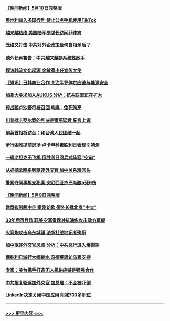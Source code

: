 #### [【晚间新闻】5月10日完整版](../pages/prog202/a103709204.md?t=05111543) 
#### [奥地利加入多国行列 禁止公务手机使用TikTok](../pages/prog202/a103709176.md?t=05111543) 
#### [越来越热络 美国陆军参谋长访问菲律宾](../pages/prog202/a103709084.md?t=05111543) 
#### [笼络又打击 中共对外企政策缘何自相矛盾？](../pages/prog202/a103709090.md?t=05111543) 
#### [德外长再警告：中共越来越是系统性敌手](../pages/prog202/a103709086.md?t=05111543) 
#### [探访韩流文化起源  金敏荷出任宣传大使](../pages/prog202/a103708908.md?t=05111543) 
#### [【短讯】日韩商业合作 关注半导体供应链与能源安全](../pages/prog202/a103708903.md?t=05111543) 
#### [加拿大寻求加入AUKUS 分析：抗共联盟正在扩大](../pages/prog202/a103708896.md?t=05111543) 
#### [传战狼卢沙野将被召回 韩媒：兔死狗烹](../pages/prog202/a103708762.md?t=05111543) 
#### [川普批卡罗尔案的判决是猎巫延续 誓言上诉](../pages/prog202/a103708719.md?t=05111543) 
#### [前英首相将访台：和台湾人民团结一起](../pages/prog202/a103708733.md?t=05111543) 
#### [步行困难提前退场 卢卡申科俄胜利日表现引猜测](../pages/prog202/a103708716.md?t=05111543) 
#### [一辆老坦克无飞机 俄胜利日阅兵式阵容“空前”](../pages/prog202/a103708712.md?t=05111543) 
#### [从抓捕孟晚舟到驱逐外交官 加中关系难回头](../pages/prog202/a103708701.md?t=05111543) 
#### [警察夺同事枪支犯案 突尼西亚杰巴岛酿5死9伤](../pages/prog202/a103708680.md?t=05111543) 
#### [【晚间新闻】5月9日完整版](../pages/prog202/a103708476.md?t=05111543) 
#### [欧盟拟制裁中企 秦刚访欧 德外长批北京“中立”](../pages/prog202/a103708474.md?t=05111543) 
#### [33年后再登场 菲美空军雷霆对抗演练攻击敌方军舰](../pages/prog202/a103708467.md?t=05111543) 
#### [火箭炮攻击乌东城镇 法新社战地记者殉职](../pages/prog202/a103708434.md?t=05111543) 
#### [加中驱逐外交官风波 分析：中共恶行进入爆雷期](../pages/prog202/a103708347.md?t=05111543) 
#### [俄胜利日游行大幅缩水 冯德莱恩访乌表支持](../pages/prog202/a103708342.md?t=05111543) 
#### [专家：美台携手打造无人机供应链是强强合作](../pages/prog202/a103708280.md?t=05111543) 
#### [中共报复驱逐加外交官 加总理：不会被吓倒](../pages/prog202/a103708243.md?t=05111543) 
#### [LinkedIn决定关闭中国应用 削减700多职位](../pages/prog202/a103708226.md?t=05111543) 

----
#### [ >>> 更早内容 <<< ](../indexes/prog202-earlier.md)
